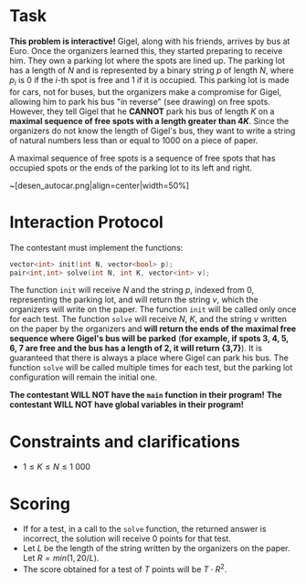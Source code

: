 # Task
**This problem is interactive!**
Gigel, along with his friends, arrives by bus at Euro. Once the organizers learned this, they started preparing to receive him. They own a parking lot where the spots are lined up. The parking lot has a length of $N$ and is represented by a binary string $p$ of length $N$, where $p_i$ is $0$ if the $i$-th spot is free and $1$ if it is occupied. This parking lot is made for cars, not for buses, but the organizers make a compromise for Gigel, allowing him to park his bus "in reverse" (see drawing) on free spots. However, they tell Gigel that he **CANNOT** park his bus of length $K$ on a **maximal sequence of free spots with a length greater than $4K$**.
Since the organizers do not know the length of Gigel's bus, they want to write a string of natural numbers less than or equal to $1000$ on a piece of paper.

A maximal sequence of free spots is a sequence of free spots that has occupied spots or the ends of the parking lot to its left and right.

~[desen_autocar.png|align=center|width=50%]

# Interaction Protocol
The contestant must implement the functions:
```c++
vector<int> init(int N, vector<bool> p);
pair<int,int> solve(int N, int K, vector<int> v);
```
The function `init` will receive $N$ and the string $p$, indexed from 0, representing the parking lot, and will return the string $v$, which the organizers will write on the paper. The function `init` will be called only once for each test.
The function `solve` will receive $N$, $K$, and the string $v$ written on the paper by the organizers and **will return the ends of the maximal free sequence where Gigel's bus will be parked** (**for example, if spots 3, 4, 5, 6, 7 are free and the bus has a length of 2, it will return {3,7}**). It is guaranteed that there is always a place where Gigel can park his bus. The function `solve` will be called multiple times for each test, but the parking lot configuration will remain the initial one.

**The contestant WILL NOT have the `main` function in their program!**
**The contestant WILL NOT have global variables in their program!**

# Constraints and clarifications

* $1 \leq K \leq N \leq 1\ 000$

# Scoring
* If for a test, in a call to the `solve` function, the returned answer is incorrect, the solution will receive 0 points for that test.
* Let $L$ be the length of the string written by the organizers on the paper. Let $R = min(1,20/L)$.
* The score obtained for a test of $T$ points will be $T \cdot R^2$.